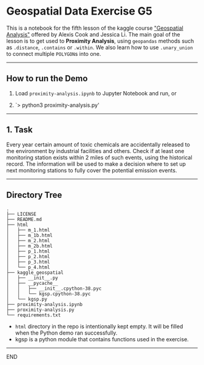 # Geospatial Data Exercise G5

This is a notebook for the fifth lesson of the kaggle course
["Geospatial Analysis"](https://www.kaggle.com/learn/geospatial-analysis)
offered by Alexis Cook and Jessica Li. The main goal of the lesson is
to get used to __Proximity Analysis__, using `geopandas` methods such as
`.distance`, `.contains` or `.within`. We also learn how to use
`.unary_union` to connect multiple `POLYGON`s into one.

------------------------------------------------------------------
## How to run the Demo

1. Load `proximity-analysis.ipynb` to Jupyter Notebook and run, or

2. `> python3 proximity-analysis.py'

------------------------------------------------------------------
## 1. Task

Every year certain amount of toxic chemicals are accidentally
released to the environment by industrial facilities and others. 
Check if at least one monitoring station exists
within 2 miles of such events, using the historical record.
The information will be used to make a decision where to set up next
monitoring stations to fully cover the potential emission events.

------------------------------------------------------------------
## Directory Tree
```
.
├── LICENSE
├── README.md
├── html
│   ├── m_1.html
│   ├── m_1b.html
│   ├── m_2.html
│   ├── m_2b.html
│   ├── p_1.html
│   ├── p_2.html
│   ├── p_3.html
│   └── p_4.html
├── kaggle_geospatial
│   ├── __init__.py
│   ├── __pycache__
│   │   ├── __init__.cpython-38.pyc
│   │   └── kgsp.cpython-38.pyc
│   └── kgsp.py
├── proximity-analysis.ipynb
├── proximity-analysis.py
└── requirements.txt

```
* `html` directory in the repo is intentionally kept empty. It will be
   filled when the Python demo ran successfully. 
* kgsp is a python module that contains functions used in the exercise. 
------------------------------------------------------------------
END

